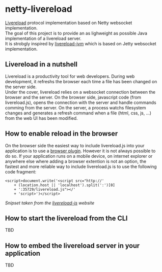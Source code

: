 netty-livereload
================

[Livereload](http://livereload.com/) protocol implementation based on Netty websocket implementation.  
The goal of this project is to provide an as lighweight as possible Java implementation of a livereload server.  
It is strobgly inspired by [livereload-jvm](https://github.com/davidB/livereload-jvm) which is based on Jetty websocket implementation.  

Livereload in a nutshell
----------------
Livereload is a productivity tool  for web developers. During web development, it refreshs the browser each time a file has been changed on the server side.  
Under the cover, livereload relies on a websocket connection between the browser and the server. On the browser side, javascript code (from livereload.js), opens the connection with the server and handle commands comming from the server. On the server, a process watchs filesystem changes and generates a refresh command when a file (html, css, js, ...) from the web UI has been modified.

How to enable reload in the browser
--------------
On the browser side the easiest way to include livereload.js into your application is to use a [browser plugin](http://feedback.livereload.com/knowledgebase/articles/86242-how-do-i-install-and-use-the-browser-extensions-).
However it is not always possible to do so. If your application runs on a mobile device, on internet explorer or anywhere else where adding a browser extention is not an option, the fastest and more reliable way to include livereload.js is to use the following code fragment:

    <script>document.write('<script src="http://'
        + (location.host || 'localhost').split(':')[0]
        + ':35729/livereload.js"></'
        + 'script>')</script>

*Snipset taken from the [livereload-js](https://github.com/livereload/livereload-js) website*


How to start the livereload from the CLI
------------------
TBD

How to embed the livereload server in your application
--------------------------
TBD

